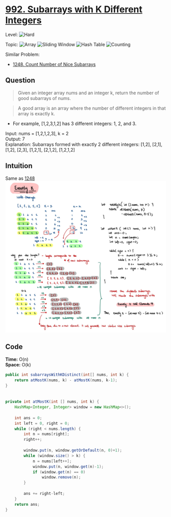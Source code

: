 # [992. Subarrays with K Different Integers](https://leetcode.com/problems/subarrays-with-k-different-integers/)

Level: ![Hard](https://img.shields.io/badge/-Hard-e60000)

Topic: ![Array](https://img.shields.io/badge/-Array-66b3ff) ![Sliding Window](https://img.shields.io/badge/-Sliding_Window-9966ff) ![Hash Table](https://img.shields.io/badge/-Hash_Table-0073e6) ![Counting](https://img.shields.io/badge/-Counting-990000)

Similar Problem:

- [1248. Count Number of Nice Subarrays](1248.md)

## Question

> Given an integer array nums and an integer k, return the number of good subarrays of nums.

> A good array is an array where the number of different integers in that array is exactly k.

- For example, \[1,2,3,1,2] has 3 different integers: 1, 2, and 3.

Input: nums = \[1,2,1,2,3], k = 2\
Output: 7\
Explanation: Subarrays formed with exactly 2 different integers: \[1,2], \[2,1], \[1,2], \[2,3], \[1,2,1], \[2,1,2], \[1,2,1,2]

## Intuition

Same as [1248](1248.md) ![SlidingWindow_ExactlyK](img/SlidingWindow_ExactlyK.jpg)

## Code

**Time:** O(n)\
**Space:** O(k)

```java
public int subarraysWithKDistinct(int[] nums, int k) {
    return atMostK(nums, k) - atMostK(nums, k-1);
}


private int atMostK(int [] nums, int k) {
    HashMap<Integer, Integer> window = new HashMap<>();

    int ans = 0;
    int left = 0, right = 0;
    while (right < nums.length) {
        int n = nums[right];
        right++;

        window.put(n, window.getOrDefault(n, 0)+1);
        while (window.size() > k) {
            n = nums[left++];
            window.put(n, window.get(n)-1);
            if (window.get(n) == 0)
                window.remove(n);
        }

        ans += right-left;
    }
    return ans;
}
```
